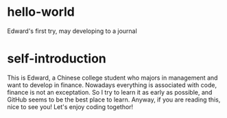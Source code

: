 # hello-world
Edward's first try, may developing to a journal 
# self-introduction
This is Edward, a Chinese college student who majors in management and want to develop in finance.
Nowadays everything is associated with code, finance is not an exceptation. So I try to learn it as early as possible, and GitHub seems to be the best place to learn.
Anyway, if you are reading this, nice to see you! Let's enjoy coding togethor!
